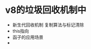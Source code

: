 <!--
 * @Descripttion: 
 * @version: 
 * @Author: liannian9
 * @Date: 2020-05-29 07:50:11
 * @LastEditors: liannian9
 * @LastEditTime: 2020-05-29 08:40:01
--> 
# v8的垃圾回收机制中 
  - 新生代回收机制 复制算法与标记清除
  - this指向
  - 函子的应用场景
  - 